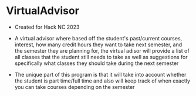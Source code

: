 # VirtualAdvisor
- Created for Hack NC 2023

- A virtual advisor where based off the student's past/current courses, interest, how many credit hours they want to take next semester, and the semester they are planning for, the virtual adisor will provide a list of all classes that the student still needs to take as well as suggestions for specifically what classes they should take during the next semester
- The unique part of this program is that it will take into account whether the student is part time/full time and also will keep track of when exactly you can take courses depending on the semester
